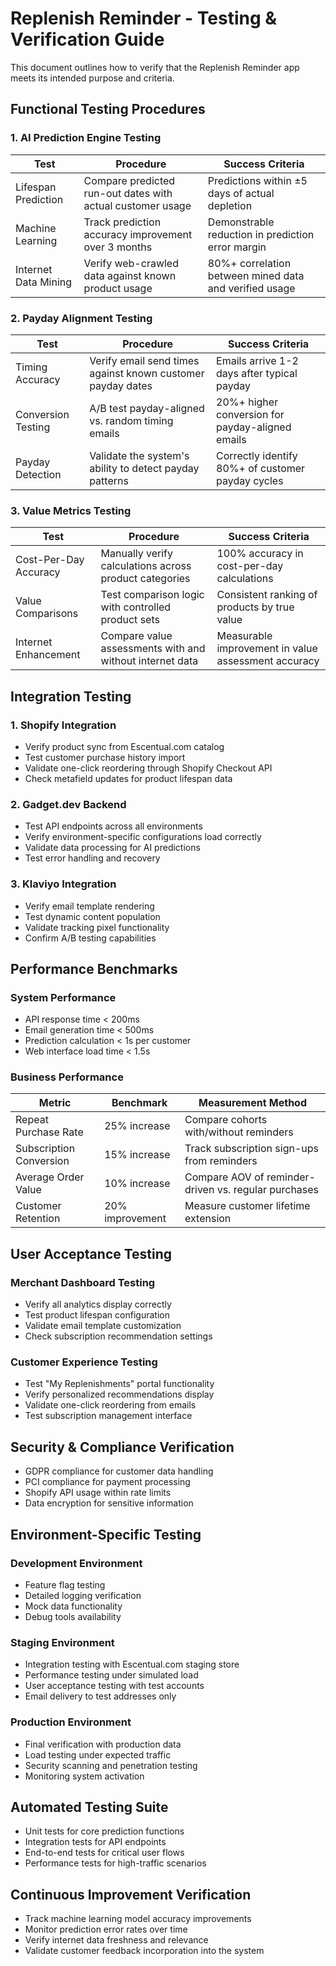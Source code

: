 
# Replenish Reminder - Testing & Verification Guide

This document outlines how to verify that the Replenish Reminder app meets its intended purpose and criteria.

## Functional Testing Procedures

### 1. AI Prediction Engine Testing

| Test | Procedure | Success Criteria |
|------|-----------|------------------|
| Lifespan Prediction | Compare predicted run-out dates with actual customer usage | Predictions within ±5 days of actual depletion |
| Machine Learning | Track prediction accuracy improvement over 3 months | Demonstrable reduction in prediction error margin |
| Internet Data Mining | Verify web-crawled data against known product usage | 80%+ correlation between mined data and verified usage |

### 2. Payday Alignment Testing

| Test | Procedure | Success Criteria |
|------|-----------|------------------|
| Timing Accuracy | Verify email send times against known customer payday dates | Emails arrive 1-2 days after typical payday |
| Conversion Testing | A/B test payday-aligned vs. random timing emails | 20%+ higher conversion for payday-aligned emails |
| Payday Detection | Validate the system's ability to detect payday patterns | Correctly identify 80%+ of customer payday cycles |

### 3. Value Metrics Testing

| Test | Procedure | Success Criteria |
|------|-----------|------------------|
| Cost-Per-Day Accuracy | Manually verify calculations across product categories | 100% accuracy in cost-per-day calculations |
| Value Comparisons | Test comparison logic with controlled product sets | Consistent ranking of products by true value |
| Internet Enhancement | Compare value assessments with and without internet data | Measurable improvement in value assessment accuracy |

## Integration Testing

### 1. Shopify Integration

- Verify product sync from Escentual.com catalog
- Test customer purchase history import
- Validate one-click reordering through Shopify Checkout API
- Check metafield updates for product lifespan data

### 2. Gadget.dev Backend

- Test API endpoints across all environments
- Verify environment-specific configurations load correctly
- Validate data processing for AI predictions
- Test error handling and recovery

### 3. Klaviyo Integration

- Verify email template rendering
- Test dynamic content population
- Validate tracking pixel functionality
- Confirm A/B testing capabilities

## Performance Benchmarks

### System Performance

- API response time < 200ms
- Email generation time < 500ms
- Prediction calculation < 1s per customer
- Web interface load time < 1.5s

### Business Performance

| Metric | Benchmark | Measurement Method |
|--------|-----------|-------------------|
| Repeat Purchase Rate | 25% increase | Compare cohorts with/without reminders |
| Subscription Conversion | 15% increase | Track subscription sign-ups from reminders |
| Average Order Value | 10% increase | Compare AOV of reminder-driven vs. regular purchases |
| Customer Retention | 20% improvement | Measure customer lifetime extension |

## User Acceptance Testing

### Merchant Dashboard Testing

- Verify all analytics display correctly
- Test product lifespan configuration
- Validate email template customization
- Check subscription recommendation settings

### Customer Experience Testing

- Test "My Replenishments" portal functionality
- Verify personalized recommendations display
- Validate one-click reordering from emails
- Test subscription management interface

## Security & Compliance Verification

- GDPR compliance for customer data handling
- PCI compliance for payment processing
- Shopify API usage within rate limits
- Data encryption for sensitive information

## Environment-Specific Testing

### Development Environment

- Feature flag testing
- Detailed logging verification
- Mock data functionality
- Debug tools availability

### Staging Environment

- Integration testing with Escentual.com staging store
- Performance testing under simulated load
- User acceptance testing with test accounts
- Email delivery to test addresses only

### Production Environment

- Final verification with production data
- Load testing under expected traffic
- Security scanning and penetration testing
- Monitoring system activation

## Automated Testing Suite

- Unit tests for core prediction functions
- Integration tests for API endpoints
- End-to-end tests for critical user flows
- Performance tests for high-traffic scenarios

## Continuous Improvement Verification

- Track machine learning model accuracy improvements
- Monitor prediction error rates over time
- Verify internet data freshness and relevance
- Validate customer feedback incorporation into the system
